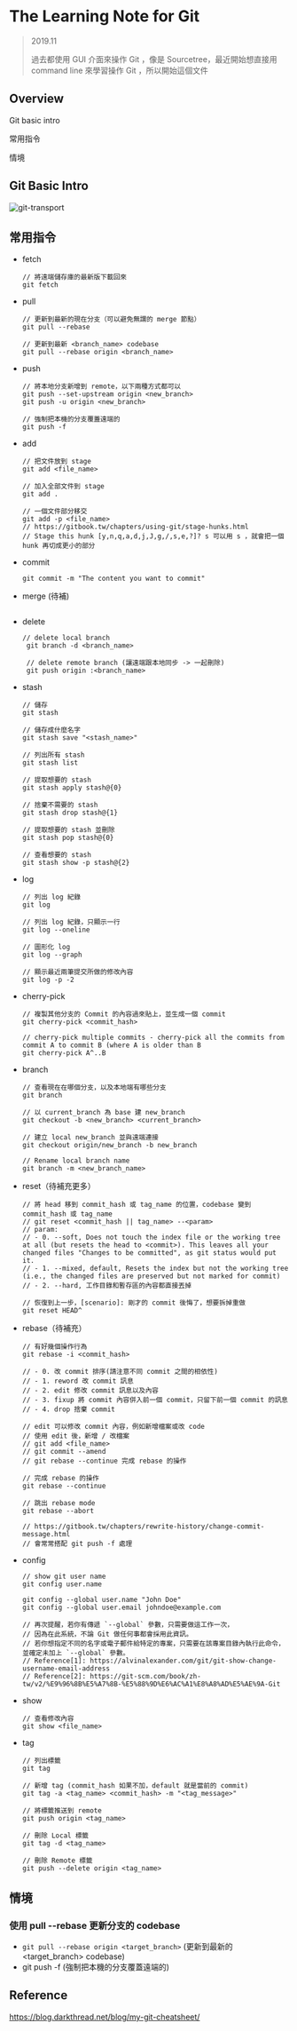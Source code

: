 # The Learning Note for Git

> 2019.11
>
> 過去都使用 GUI 介面來操作 Git ，像是 Sourcetree，最近開始想直接用 command line 來學習操作 Git ，所以開始這個文件



## Overview

Git basic intro

常用指令

情境



## Git Basic Intro

![git-transport](./img/git-transport.png)

## 常用指令

- fetch

  ```
  // 將遠端儲存庫的最新版下載回來
  git fetch
  ```

- pull

  ```
  // 更新到最新的現在分支（可以避免無謂的 merge 節點）
  git pull --rebase
  
  // 更新到最新 <branch_name> codebase
  git pull --rebase origin <branch_name>
  ```


- push

  ```
  // 將本地分支新增到 remote，以下兩種方式都可以
  git push --set-upstream origin <new_branch>
  git push -u origin <new_branch>
  
  // 強制把本機的分支覆蓋遠端的
  git push -f
  ```
  
  
  
- add

  ```
  // 把文件放到 stage
  git add <file_name>
  
  // 加入全部文件到 stage
  git add .
  
  // 一個文件部分移交
  git add -p <file_name>
  // https://gitbook.tw/chapters/using-git/stage-hunks.html
  // Stage this hunk [y,n,q,a,d,j,J,g,/,s,e,?]? s 可以用 s ，就會把一個 hunk 再切成更小的部分
  ```

  

- commit

  ```
  git commit -m "The content you want to commit"
  ```

  

- merge (待補)

  ```
  
  ```

  

- delete

  ```
  // delete local branch
   git branch -d <branch_name>
   
   // delete remote branch (讓遠端跟本地同步 -> 一起刪除)
   git push origin :<branch_name>
  ```

  

- stash

  ```
  // 儲存
  git stash
  
  // 儲存成什麼名字
  git stash save "<stash_name>"
  
  // 列出所有 stash
  git stash list
  
  // 提取想要的 stash
  git stash apply stash@{0}
  
  // 捨棄不需要的 stash
  git stash drop stash@{1}
  
  // 提取想要的 stash 並刪除
  git stash pop stash@{0}
  
  // 查看想要的 stash
  git stash show -p stash@{2}
  ```

- log

  ```
  // 列出 log 紀錄
  git log
  
  // 列出 log 紀錄，只顯示一行
  git log --oneline
  
  // 圖形化 log
  git log --graph
  
  // 顯示最近兩筆提交所做的修改內容
  git log -p -2
  ```


- cherry-pick

  ```
  // 複製其他分支的 Commit 的內容過來貼上，並生成一個 commit
  git cherry-pick <commit_hash>

  // cherry-pick multiple commits - cherry-pick all the commits from commit A to commit B (where A is older than B
  git cherry-pick A^..B
  ```



- branch

  ```
  // 查看現在在哪個分支，以及本地端有哪些分支
  git branch
  
  // 以 current_branch 為 base 建 new_branch
  git checkout -b <new_branch> <current_branch>
  
  // 建立 local new_branch 並與遠端連接
  git checkout origin/new_branch -b new_branch

  // Rename local branch name
  git branch -m <new_branch_name>
  ```



- reset（待補充更多）

  ```
  // 將 head 移到 commit_hash 或 tag_name 的位置，codebase 變到 commit_hash 或 tag_name
  // git reset <commit_hash || tag_name> --<param>
  // param:
  // - 0. --soft, Does not touch the index file or the working tree at all (but resets the head to <commit>). This leaves all your changed files "Changes to be committed", as git status would put it.
  // - 1. --mixed, default, Resets the index but not the working tree (i.e., the changed files are preserved but not marked for commit) 
  // - 2. --hard, 工作目錄和暫存區的內容都直接丟掉
  
  // 恢復到上一步，[scenario]: 剛才的 commit 後悔了，想要拆掉重做
  git reset HEAD^
  ```



- rebase（待補充）  

  ```
  // 有好幾個操作行為
  git rebase -i <commit_hash>
  
  // - 0. 改 commit 排序(請注意不同 commit 之間的相依性)
  // - 1. reword 改 commit 訊息
  // - 2. edit 修改 commit 訊息以及內容
  // - 3. fixup 將 commit 內容併入前一個 commit，只留下前一個 commit 的訊息
  // - 4. drop 捨棄 commit
  
  // edit 可以修改 commit 內容，例如新增檔案或改 code
  // 使用 edit 後，新增 / 改檔案
  // git add <file_name>
  // git commit --amend
  // git rebase --continue 完成 rebase 的操作
  
  // 完成 rebase 的操作
  git rebase --continue
  
  // 跳出 rebase mode
  git rebase --abort
  
  // https://gitbook.tw/chapters/rewrite-history/change-commit-message.html
  // 會常常搭配 git push -f 處理
  ```



- config

  ```
  // show git user name
  git config user.name
  
  git config --global user.name "John Doe"
  git config --global user.email johndoe@example.com
  
  // 再次提醒，若你有傳遞 `--global` 參數，只需要做這工作一次，
  // 因為在此系統，不論 Git 做任何事都會採用此資訊。
  // 若你想指定不同的名字或電子郵件給特定的專案，只需要在該專案目錄內執行此命令，並確定未加上 `--global` 參數。 
  // Reference[1]: https://alvinalexander.com/git/git-show-change-username-email-address
  // Reference[2]: https://git-scm.com/book/zh-tw/v2/%E9%96%8B%E5%A7%8B-%E5%88%9D%E6%AC%A1%E8%A8%AD%E5%AE%9A-Git
  ```




- show

  ```
  // 查看修改內容
  git show <file_name>
  ```




- tag

  ```
  // 列出標籤
  git tag
  
  // 新增 tag (commit_hash 如果不加，default 就是當前的 commit)
  git tag -a <tag_name> <commit_hash> -m "<tag_message>"
  
  // 將標籤推送到 remote
  git push origin <tag_name>
  
  // 刪除 Local 標籤
  git tag -d <tag_name>

  // 刪除 Remote 標籤
  git push --delete origin <tag_name>
  ```
  
  

## 情境

### 使用 pull --rebase 更新分支的 codebase

- `git pull --rebase origin <target_branch>` (更新到最新的 \<target_branch> codebase)
- git push -f (強制把本機的分支覆蓋遠端的)






 ## Reference

https://blog.darkthread.net/blog/my-git-cheatsheet/


  ```